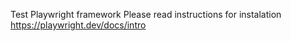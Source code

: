 Test Playwright framework 
Please read instructions for instalation https://playwright.dev/docs/intro 
